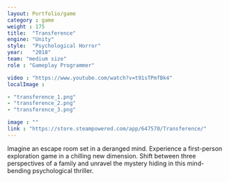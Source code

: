 ```yaml
---
layout: Portfolio/game
category : game
weight : 175
title:  "Transference"
engine: "Unity"
style:  "Psychological Horror"
year:   "2018"
team: "medium size"
role : "Gameplay Programmer"

video : "https://www.youtube.com/watch?v=t91sTPmfBk4"
localImage : 

- "transference_1.png"
- "transference_2.png"
- "transference_3.png"

image : ""
link : "https://store.steampowered.com/app/647570/Transference/"
---
```

Imagine an escape room set in a deranged mind. Experience a first-person exploration game in a chilling new dimension. Shift between three perspectives of a family and unravel the mystery hiding in this mind-bending psychological thriller.